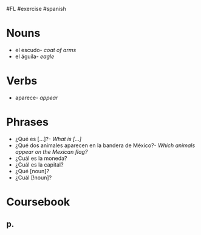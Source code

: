 #FL #exercise #spanish 

# Nouns
- el escudo- *coat of arms*
- el águila- *eagle*

# Verbs
- aparece- *appear*

# Phrases
- ¿Qué es \[...]?- *What is \[...]*
- ¿Qué dos animales aparecen en la bandera de México?- *Which animals appear on the Mexican flag?*
- ¿Cuál es la moneda?
- ¿Cuál es la capital?
- ¿Qué \[noun]?
- ¿Cuál \[!noun]?

# Coursebook
## p. 